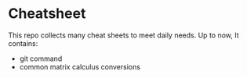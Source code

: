 # Cheatsheet

This repo collects many cheat sheets to meet daily needs.  Up to now, It contains:

- git command
- common matrix calculus conversions
